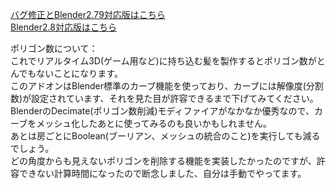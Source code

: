 ﻿[バグ修正とBlender2.79対応版はこちら](https://github.com/dskjal/Blender-AnimeHairSupporter)  
[Blender2.8対応版はこちら](https://github.com/Taremin/Blender-AnimeHairSupporter)  
  
ポリゴン数について：  
これでリアルタイム3D(ゲーム用など)に持ち込む髪を製作するとポリゴン数がとんでもないことになります。  
このアドオンはBlender標準のカーブ機能を使っており、カーブには解像度(分割数)が設定されています、それを見た目が許容できるまで下げてみてください。  
BlenderのDecimate(ポリゴン数削減)モディファイアがなかなか優秀なので、カーブをメッシュ化したあとに使ってみるのも良いかもしれません。  
あとは房ごとにBoolean(ブーリアン、メッシュの統合のこと)を実行しても減るでしょう。  
どの角度からも見えないポリゴンを削除する機能を実装したかったのですが、許容できない計算時間になったので断念しました、自分は手動でやってます。  

